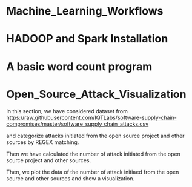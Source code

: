 # Machine_Learning_Workflows

# HADOOP and Spark Installation

# A basic word count program 

# Open_Source_Attack_Visualization
In this section, we have considered dataset from https://raw.githubusercontent.com/IQTLabs/software-supply-chain-compromises/master/software_supply_chain_attacks.csv

and categorize attacks initiated from the open source project and other sources by REGEX matching.

Then we have calculated the number of attack initiated from the open source project and other sources. 

Then, we plot the data of the number of attack initiaed from the open source and other sources and show a 
visualization. 